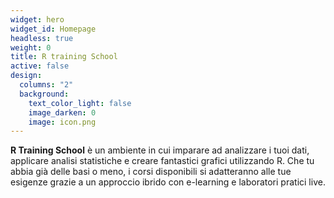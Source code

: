 ```yaml
---
widget: hero
widget_id: Homepage
headless: true
weight: 0
title: R training School
active: false
design:
  columns: "2"
  background:
    text_color_light: false
    image_darken: 0
    image: icon.png
---
```

**R Training School** è un ambiente in cui imparare ad analizzare i tuoi dati, applicare analisi statistiche e creare fantastici grafici utilizzando R. Che tu abbia già delle basi o meno, i corsi disponibili si adatteranno alle tue esigenze grazie a un approccio ibrido con e-learning e laboratori pratici live.
